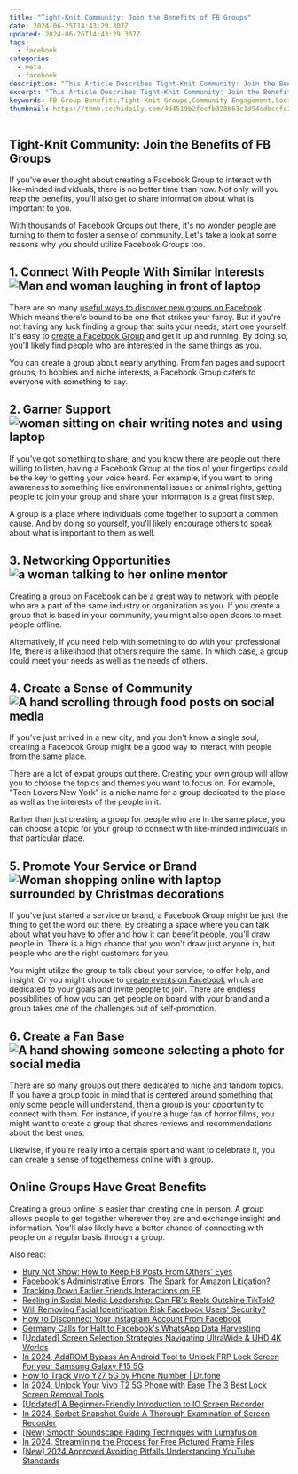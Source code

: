```yaml
---
title: "Tight-Knit Community: Join the Benefits of FB Groups"
date: 2024-06-25T14:43:29.307Z
updated: 2024-06-26T14:43:29.307Z
tags:
  - facebook
categories:
  - meta
  - facebook
description: "This Article Describes Tight-Knit Community: Join the Benefits of FB Groups"
excerpt: "This Article Describes Tight-Knit Community: Join the Benefits of FB Groups"
keywords: FB Group Benefits,Tight-Knit Groups,Community Engagement,Social Media Bonding,Group Membership,Online Closer Friends,Connect in FB Groups
thumbnail: https://thmb.techidaily.com/4d4519b2feefb328b63c1d94cdbcefc1487c835a8052a017be6091c495520e05.jpg
---
```


## Tight-Knit Community: Join the Benefits of FB Groups

 If you've ever thought about creating a Facebook Group to interact with like-minded individuals, there is no better time than now. Not only will you reap the benefits, you'll also get to share information about what is important to you.

 With thousands of Facebook Groups out there, it's no wonder people are turning to them to foster a sense of community. Let's take a look at some reasons why you should utilize Facebook Groups too.

## 1\. Connect With People With Similar Interests ![Man and woman laughing in front of laptop](https://static1.makeuseofimages.com/wordpress/wp-content/uploads/2022/11/pexels-andrea-piacquadio-853151.jpg)

 There are so many [useful ways to discover new groups on Facebook](https://www.makeuseof.com/tag/5-awesome-ways-discover-new-facebook-groups/) . Which means there's bound to be one that strikes your fancy. But if you're not having any luck finding a group that suits your needs, start one yourself. It's easy to [create a Facebook Group](https://www.makeuseof.com/create-facebook-group/) and get it up and running. By doing so, you'll likely find people who are interested in the same things as you.

 You can create a group about nearly anything. From fan pages and support groups, to hobbies and niche interests, a Facebook Group caters to everyone with something to say.

## 2\. Garner Support ![woman sitting on chair writing notes and using laptop](https://static1.makeuseofimages.com/wordpress/wp-content/uploads/2022/01/woman_online_tech_course.jpg)

 If you've got something to share, and you know there are people out there willing to listen, having a Facebook Group at the tips of your fingertips could be the key to getting your voice heard. For example, if you want to bring awareness to something like environmental issues or animal rights, getting people to join your group and share your information is a great first step.

 A group is a place where individuals come together to support a common cause. And by doing so yourself, you'll likely encourage others to speak about what is important to them as well.

## 3\. Networking Opportunities ![a woman talking to her online mentor](https://static1.makeuseofimages.com/wordpress/wp-content/uploads/2022/06/online-mentor.jpg)

 Creating a group on Facebook can be a great way to network with people who are a part of the same industry or organization as you. If you create a group that is based in your community, you might also open doors to meet people offline.

 Alternatively, if you need help with something to do with your professional life, there is a likelihood that others require the same. In which case, a group could meet your needs as well as the needs of others.

## 4\. Create a Sense of Community ![A hand scrolling through food posts on social media](https://static1.makeuseofimages.com/wordpress/wp-content/uploads/2022/11/pexels-kerde-severin-1542252.jpg)

 If you've just arrived in a new city, and you don't know a single soul, creating a Facebook Group might be a good way to interact with people from the same place.

 There are a lot of expat groups out there. Creating your own group will allow you to choose the topics and themes you want to focus on. For example, "Tech Lovers New York" is a niche name for a group dedicated to the place as well as the interests of the people in it.

 Rather than just creating a group for people who are in the same place, you can choose a topic for your group to connect with like-minded individuals in that particular place.

## 5\. Promote Your Service or Brand ![Woman shopping online with laptop surrounded by Christmas decorations](https://static1.makeuseofimages.com/wordpress/wp-content/uploads/2022/12/digital-gift-hero.jpg)

 If you've just started a service or brand, a Facebook Group might be just the thing to get the word out there. By creating a space where you can talk about what you have to offer and how it can benefit people, you'll draw people in. There is a high chance that you won't draw just anyone in, but people who are the right customers for you.

 You might utilize the group to talk about your service, to offer help, and insight. Or you might choose to [create events on Facebook](https://www.makeuseof.com/tag/create-events-facebook/) which are dedicated to your goals and invite people to join. There are endless possibilities of how you can get people on board with your brand and a group takes one of the challenges out of self-promotion.

## 6\. Create a Fan Base ![A hand showing someone selecting a photo for social media](https://static1.makeuseofimages.com/wordpress/wp-content/uploads/2022/11/pexels-cottonbro-5082579.jpg)

 There are so many groups out there dedicated to niche and fandom topics. If you have a group topic in mind that is centered around something that only some people will understand, then a group is your opportunity to connect with them. For instance, if you're a huge fan of horror films, you might want to create a group that shares reviews and recommendations about the best ones.

 Likewise, if you're really into a certain sport and want to celebrate it, you can create a sense of togetherness online with a group.

## Online Groups Have Great Benefits

 Creating a group online is easier than creating one in person. A group allows people to get together wherever they are and exchange insight and information. You'll also likely have a better chance of connecting with people on a regular basis through a group.


<ins class="adsbygoogle"
     style="display:block"
     data-ad-format="autorelaxed"
     data-ad-client="ca-pub-7571918770474297"
     data-ad-slot="1223367746"></ins>



<ins class="adsbygoogle"
     style="display:block"
     data-ad-client="ca-pub-7571918770474297"
     data-ad-slot="8358498916"
     data-ad-format="auto"
     data-full-width-responsive="true"></ins>

<span class="atpl-alsoreadstyle">Also read:</span>
<div><ul>
<li><a href="https://facebook.techidaily.com/bury-not-show-how-to-keep-fb-posts-from-others-eyes/"><u>Bury Not Show: How to Keep FB Posts From Others' Eyes</u></a></li>
<li><a href="https://facebook.techidaily.com/facebooks-administrative-errors-the-spark-for-amazon-litigation/"><u>Facebook's Administrative Errors: The Spark for Amazon Litigation?</u></a></li>
<li><a href="https://facebook.techidaily.com/tracking-down-earlier-friends-interactions-on-fb/"><u>Tracking Down Earlier Friends Interactions on FB</u></a></li>
<li><a href="https://facebook.techidaily.com/reeling-in-social-media-leadership-can-fbs-reels-outshine-tiktok/"><u>Reeling in Social Media Leadership: Can FB's Reels Outshine TikTok?</u></a></li>
<li><a href="https://facebook.techidaily.com/will-removing-facial-identification-risk-facebook-users-security/"><u>Will Removing Facial Identification Risk Facebook Users' Security?</u></a></li>
<li><a href="https://facebook.techidaily.com/how-to-disconnect-your-instagram-account-from-facebook/"><u>How to Disconnect Your Instagram Account From Facebook</u></a></li>
<li><a href="https://facebook.techidaily.com/germany-calls-for-halt-to-facebooks-whatsapp-data-harvesting/"><u>Germany Calls for Halt to Facebook's WhatsApp Data Harvesting</u></a></li>
<li><a href="https://extra-approaches.techidaily.com/updated-screen-selection-strategies-navigating-ultrawide-and-uhd-4k-worlds/"><u>[Updated] Screen Selection Strategies  Navigating UltraWide & UHD 4K Worlds</u></a></li>
<li><a href="https://bypass-frp.techidaily.com/in-2024-addrom-bypass-an-android-tool-to-unlock-frp-lock-screen-for-your-samsung-galaxy-f15-5g-by-drfone-android/"><u>In 2024, AddROM Bypass An Android Tool to Unlock FRP Lock Screen For your Samsung Galaxy F15 5G</u></a></li>
<li><a href="https://android-location-track.techidaily.com/how-to-track-vivo-y27-5g-by-phone-number-drfone-by-drfone-virtual-android/"><u>How to Track Vivo Y27 5G by Phone Number | Dr.fone</u></a></li>
<li><a href="https://android-unlock.techidaily.com/in-2024-unlock-your-vivo-t2-5g-phone-with-ease-the-3-best-lock-screen-removal-tools-by-drfone-android/"><u>In 2024, Unlock Your Vivo T2 5G Phone with Ease The 3 Best Lock Screen Removal Tools</u></a></li>
<li><a href="https://on-screen-recording.techidaily.com/updated-a-beginner-friendly-introduction-to-io-screen-recorder/"><u>[Updated] A Beginner-Friendly Introduction to IO Screen Recorder</u></a></li>
<li><a href="https://screen-capture.techidaily.com/in-2024-sorbet-snapshot-guide-a-thorough-examination-of-screen-recorder/"><u>In 2024, Sorbet Snapshot Guide  A Thorough Examination of Screen Recorder</u></a></li>
<li><a href="https://extra-approaches.techidaily.com/new-smooth-soundscape-fading-techniques-with-lumafusion/"><u>[New] Smooth Soundscape  Fading Techniques with Lumafusion</u></a></li>
<li><a href="https://some-guidance.techidaily.com/in-2024-streamlining-the-process-for-free-pictured-frame-files/"><u>In 2024, Streamlining the Process for Free Pictured Frame Files</u></a></li>
<li><a href="https://facebook-video-share.techidaily.com/new-2024-approved-avoiding-pitfalls-understanding-youtube-standards/"><u>[New] 2024 Approved  Avoiding Pitfalls  Understanding YouTube Standards</u></a></li>
</ul></div>
